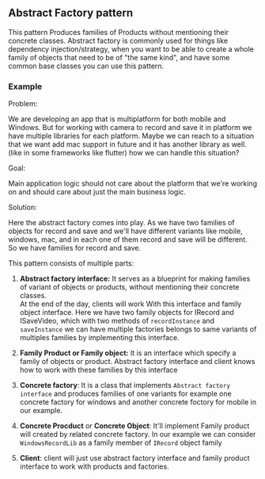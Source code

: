 ## Abstract Factory pattern

This pattern Produces families of Products without mentioning their concrete classes.
Abstract factory is commonly used for things like dependency injection/strategy, when you want to be able to create a whole family of objects that need to be of "the same kind", and have some common base classes you can use this pattern. 

### Example
Problem:

We are developing an app that is multiplatform for both mobile and Windows. But for working with camera to record and save it in platform we have multiple libraries for each platform. Maybe we can reach to a situation that we want add mac support in future and it has another library as well.(like in some frameworks like flutter) how we can handle this situation?

Goal:

Main application logic should not care about the platform that we're working on and should care about just the main business logic.

Solution:

Here the abstract factory comes into play. As we have two families of objects for record and save and we'll have different variants like mobile, windows, mac, and in each one of them record and save will be different. So we have families for record and save.

This pattern consists of multiple parts:
1. **Abstract factory interface:** It serves as a blueprint for making families of variant of     objects or products, without mentioning their concrete classes.<br/>
 At the end of the day, clients will work
  With this interface and family object interface.
 Here we have two family objects for 
  IRecord and ISaveVideo, which with two methods
  of `recordInstance` and `saveInstance` we can have
  multiple factories belongs to same variants of 
  multiples families by implementing this interface.

2. **Family Product or Family object:**   It is an interface which specify a family of objects or product. Abstract factory interface and client knows how to work with these families by this interface

3. **Concrete factory**: It is a class that implements `Abstract factory interface` and produces families of one variants for example one concrete factory for windows and another concrete foctory for mobile in our example.

4. **Concrete Procduct** or **Concrete Object**: It'll implement Family product will created by related concrete factory.
  In our example we can consider `WindowsRecordLib` as a family member of `IRecord` object family

5. **Client**: client will just use abstract factory interface and family product interface to work with products and factories. 